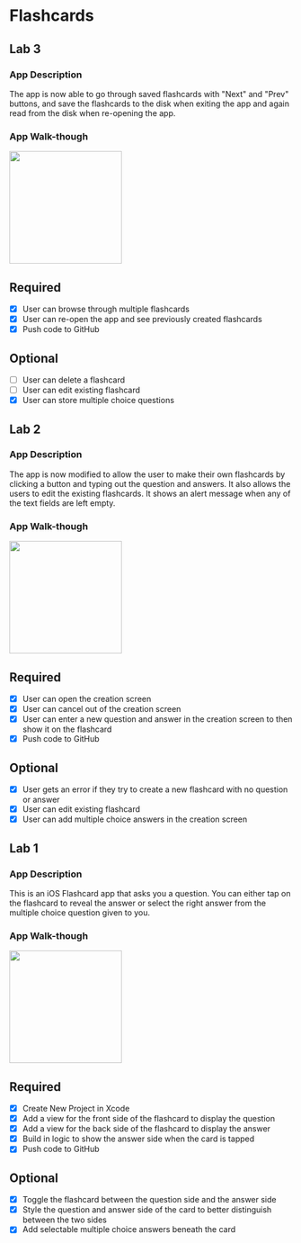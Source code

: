 # Flashcards

## Lab 3

### App Description
The app is now able to go through saved flashcards with "Next" and "Prev" buttons, and save the flashcards to the disk when exiting the app and again read from the disk when re-opening the app.

### App Walk-though

<img src="http://g.recordit.co/uSyBs5Jt1S.gif" width=200><br>

## Required
- [x] User can browse through multiple flashcards
- [x] User can re-open the app and see previously created flashcards
- [x] Push code to GitHub

## Optional
- [ ] User can delete a flashcard
- [ ] User can edit existing flashcard
- [x] User can store multiple choice questions

## Lab 2

### App Description
The app is now modified to allow the user to make their own flashcards by clicking a button and typing out the question and answers. It also allows the users to edit the existing flashcards. It shows an alert message when any of the text fields are left empty.  

### App Walk-though

<img src="http://g.recordit.co/hm7zEdHVVp.gif" width=200>
<!--- <img src="http://g.recordit.co/p8iJgAnqH5.gif" width=200><br>-->
<!--- <img src="http://g.recordit.co/ekRem8BNzl.gif" width=200><br> -->

## Required
- [x] User can open the creation screen
- [x] User can cancel out of the creation screen
- [x] User can enter a new question and answer in the creation screen to then show it on the flashcard
- [x] Push code to GitHub

## Optional
- [x] User gets an error if they try to create a new flashcard with no question or answer
- [x] User can edit existing flashcard
- [x] User can add multiple choice answers in the creation screen

## Lab 1

### App Description
This is an iOS Flashcard app that asks you a question. You can either tap on the flashcard to reveal the answer or select the right answer from the multiple choice question given to you. 

### App Walk-though

<img src="http://g.recordit.co/m5eukZh4Pz.gif" width=200><br>

## Required
- [x] Create New Project in Xcode
- [x] Add a view for the front side of the flashcard to display the question
- [x] Add a view for the back side of the flashcard to display the answer
- [x] Build in logic to show the answer side when the card is tapped
- [x] Push code to GitHub

## Optional
- [x] Toggle the flashcard between the question side and the answer side
- [x] Style the question and answer side of the card to better distinguish between the two sides
- [x] Add selectable multiple choice answers beneath the card
